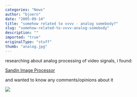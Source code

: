 ```yaml
---
categories: "News"
author: "bjoern"
date: "2005-09-14"
title: "somehow related to vvvv - analog somebody?"
slug: "somehow-related-to-vvvv-analog-somebody"
description: ""
imported: "true"
originalType: "stuff"
thumb: "analog.jpg"
---
```



researching about analog processing of video signals, i found:

[Sandin Image Processor](http://www.fondation-langlois.org/html/e/page.php?NumPage=454)

and wanted to know any comments/opinions about it

![](analog.jpg)

